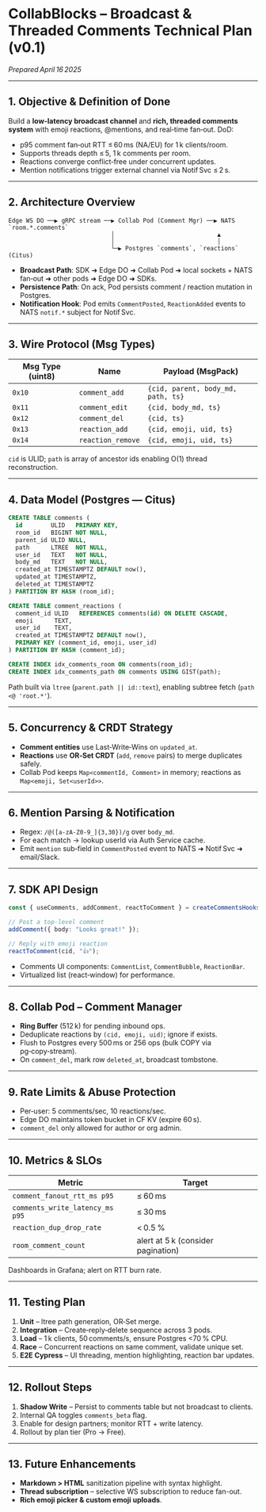 # CollabBlocks – Broadcast & Threaded Comments Technical Plan (v0.1)

*Prepared April 16 2025*

---

## 1. Objective & Definition of Done
Build a **low‑latency broadcast channel** and **rich, threaded comments system** with emoji reactions, @mentions, and real‑time fan‑out. DoD:
* p95 comment fan‑out RTT ≤ 60 ms (NA/EU) for 1 k clients/room.
* Supports threads depth ≤ 5, 1 k comments per room.
* Reactions converge conflict‑free under concurrent updates.
* Mention notifications trigger external channel via Notif Svc ≤ 2 s.

---

## 2. Architecture Overview
```
Edge WS DO ──▶ gRPC stream ──▶ Collab Pod (Comment Mgr) ──▶ NATS `room.*.comments`
                             │                             ▲
                             │                             │
                             └─▶ Postgres `comments`, `reactions` (Citus)
```
* **Broadcast Path**: SDK ➜ Edge DO ➜ Collab Pod ➜ local sockets + NATS fan‑out ➜ other pods ➜ Edge DO ➜ SDKs.
* **Persistence Path**: On ack, Pod persists comment / reaction mutation in Postgres.
* **Notification Hook**: Pod emits `CommentPosted`, `ReactionAdded` events to NATS `notif.*` subject for Notif Svc.

---

## 3. Wire Protocol (Msg Types)
| Msg Type (uint8) | Name | Payload (MsgPack) |
|------------------|------|-------------------|
| `0x10` | `comment_add` | `{cid, parent, body_md, path, ts}` |
| `0x11` | `comment_edit` | `{cid, body_md, ts}` |
| `0x12` | `comment_del` | `{cid, ts}` |
| `0x13` | `reaction_add` | `{cid, emoji, uid, ts}` |
| `0x14` | `reaction_remove` | `{cid, emoji, uid, ts}` |

`cid` is ULID; `path` is array of ancestor ids enabling O(1) thread reconstruction.

---

## 4. Data Model (Postgres — Citus)
```sql
CREATE TABLE comments (
  id        ULID   PRIMARY KEY,
  room_id   BIGINT NOT NULL,
  parent_id ULID NULL,
  path      LTREE  NOT NULL,
  user_id   TEXT   NOT NULL,
  body_md   TEXT   NOT NULL,
  created_at TIMESTAMPTZ DEFAULT now(),
  updated_at TIMESTAMPTZ,
  deleted_at TIMESTAMPTZ
) PARTITION BY HASH (room_id);

CREATE TABLE comment_reactions (
  comment_id ULID   REFERENCES comments(id) ON DELETE CASCADE,
  emoji      TEXT,
  user_id    TEXT,
  created_at TIMESTAMPTZ DEFAULT now(),
  PRIMARY KEY (comment_id, emoji, user_id)
) PARTITION BY HASH (comment_id);

CREATE INDEX idx_comments_room ON comments(room_id);
CREATE INDEX idx_comments_path ON comments USING GIST(path);
```

Path built via `ltree` (`parent.path || id::text`), enabling subtree fetch (`path <@ 'root.*'`).

---

## 5. Concurrency & CRDT Strategy
* **Comment entities** use Last‑Write‑Wins on `updated_at`.
* **Reactions** use **OR‑Set CRDT** (`add`, `remove` pairs) to merge duplicates safely.
* Collab Pod keeps `Map<commentId, Comment>` in memory; reactions as `Map<emoji, Set<userId>>`.

---

## 6. Mention Parsing & Notification
* Regex: `/@([a-zA-Z0-9_]{3,30})/g` over `body_md`.
* For each match → lookup userId via Auth Service cache.
* Emit `mention` sub‑field in `CommentPosted` event to NATS ➜ Notif Svc ➜ email/Slack.

---

## 7. SDK API Design
```ts
const { useComments, addComment, reactToComment } = createCommentsHooks();

// Post a top‑level comment
addComment({ body: "Looks great!" });

// Reply with emoji reaction
reactToComment(cid, "👍");
```
* Comments UI components: `CommentList`, `CommentBubble`, `ReactionBar`.
* Virtualized list (react‑window) for performance.

---

## 8. Collab Pod – Comment Manager
* **Ring Buffer** (512 k) for pending inbound ops.
* Deduplicate reactions by `(cid, emoji, uid)`; ignore if exists.
* Flush to Postgres every 500 ms or 256 ops (bulk COPY via pg‑copy‑stream).
* On `comment_del`, mark row `deleted_at`, broadcast tombstone.

---

## 9. Rate Limits & Abuse Protection
* Per‑user: 5 comments/sec, 10 reactions/sec.  
* Edge DO maintains token bucket in CF KV (expire 60 s).  
* `comment_del` only allowed for author or org admin.

---

## 10. Metrics & SLOs
| Metric | Target |
|--------|--------|
| `comment_fanout_rtt_ms p95` | ≤ 60 ms |
| `comments_write_latency_ms p95` | ≤ 30 ms |
| `reaction_dup_drop_rate` | < 0.5 % |
| `room_comment_count` | alert at 5 k (consider pagination) |

Dashboards in Grafana; alert on RTT burn rate.

---

## 11. Testing Plan
1. **Unit** – ltree path generation, OR‑Set merge.  
2. **Integration** – Create‑reply‑delete sequence across 3 pods.  
3. **Load** – 1 k clients, 50 comments/s, ensure Postgres <70 % CPU.  
4. **Race** – Concurrent reactions on same comment, validate unique set.  
5. **E2E Cypress** – UI threading, mention highlighting, reaction bar updates.

---

## 12. Rollout Steps
1. **Shadow Write** – Persist to comments table but not broadcast to clients.  
2. Internal QA toggles `comments_beta` flag.  
3. Enable for design partners; monitor RTT + write latency.  
4. Rollout by plan tier (Pro → Free).

---

## 13. Future Enhancements
* **Markdown > HTML** sanitization pipeline with syntax highlight.  
* **Thread subscription** – selective WS subscription to reduce fan-out.  
* **Rich emoji picker & custom emoji uploads**.

